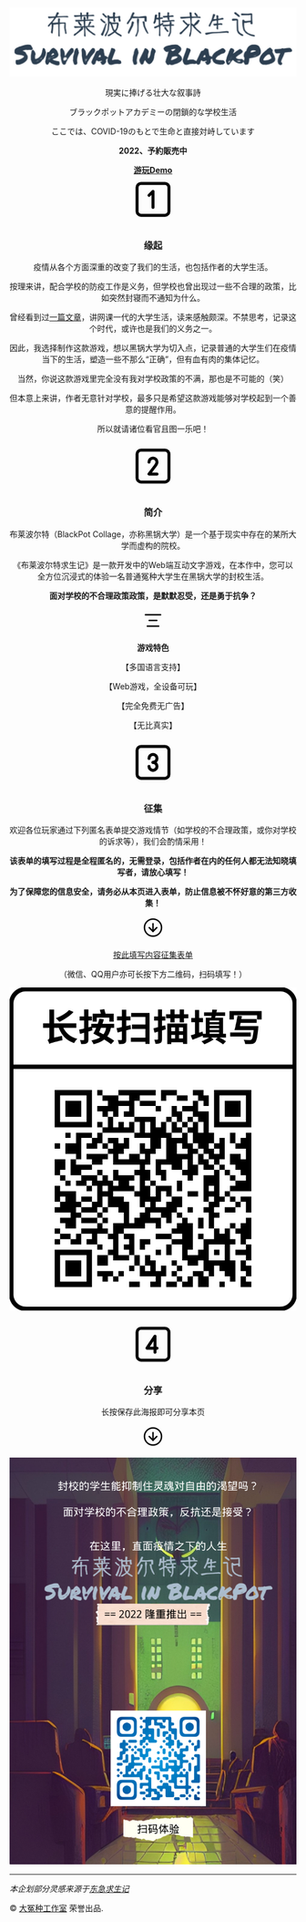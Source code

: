 <div style="text-align: center">

[![TITLE](./res/title.png)](/)

現実に捧げる壮大な叙事詩

ブラックポットアカデミーの閉鎖的な学校生活

ここでは、COVID-19のもとで生命と直接対峙しています

<b>2022、予約販売中</b>
  
  <div style="text-align: center;"><b><a href="https://hg.meo.ac.cn/" target=:"_blank">游玩Demo</a></b></div>

<svg xmlns="http://www.w3.org/2000/svg" class="icon icon-tabler icon-tabler-square-1" width="84" height="84" viewBox="0 0 24 24" stroke-width="1.5" stroke="#000000" fill="none" stroke-linecap="round" stroke-linejoin="round">
  <path stroke="none" d="M0 0h24v24H0z" fill="none"/>
  <path d="M12 16v-8l-2 2" />
  <rect x="4" y="4" width="16" height="16" rx="2" />
</svg>
<h3>缘起</h3>

疫情从各个方面深重的改变了我们的生活，也包括作者的大学生活。

按理来讲，配合学校的防疫工作是义务，但学校也曾出现过一些不合理的政策，比如突然封寝而不通知为什么。

曾经看到过[一篇文章](https://mp.weixin.qq.com/s/OnGnWCNjzqmKAPW41Wxg2Q)，讲网课一代的大学生活，读来感触颇深。不禁思考，记录这个时代，或许也是我们的义务之一。

因此，我选择制作这款游戏，想以黑锅大学为切入点，记录普通的大学生们在疫情当下的生活，塑造一些不那么“正确”，但有血有肉的集体记忆。

当然，你说这款游戏里完全没有我对学校政策的不满，那也是不可能的（笑）

但本意上来讲，作者无意针对学校，最多只是希望这款游戏能够对学校起到一个善意的提醒作用。

所以就请诸位看官且图一乐吧！

<svg xmlns="http://www.w3.org/2000/svg" class="icon icon-tabler icon-tabler-square-2" width="84" height="84" viewBox="0 0 24 24" stroke-width="1.5" stroke="#000000" fill="none" stroke-linecap="round" stroke-linejoin="round">
  <path stroke="none" d="M0 0h24v24H0z" fill="none"/>
  <path d="M10 10a2 2 0 1 1 4 0c0 .591 -.417 1.318 -.816 1.858l-3.184 4.143l4 0" />
  <rect x="4" y="4" width="16" height="16" rx="2" />
</svg>
<h3>简介</h3>

布莱波尔特（BlackPot Collage，亦称黑锅大学）是一个基于现实中存在的某所大学而虚构的院校。

《布莱波尔特求生记》是一款开发中的Web端互动文字游戏，在本作中，您可以全方位沉浸式的体验一名普通冤种大学生在黑锅大学的封校生活。

**面对学校的不合理政策政策，是默默忍受，还是勇于抗争？**

<svg xmlns="http://www.w3.org/2000/svg" class="icon icon-tabler icon-tabler-align-center" width="40" height="40" viewBox="0 0 24 24" stroke-width="1.5" stroke="#000000" fill="none" stroke-linecap="round" stroke-linejoin="round">
  <path stroke="none" d="M0 0h24v24H0z" fill="none"/>
  <line x1="4" y1="6" x2="20" y2="6" />
  <line x1="8" y1="12" x2="16" y2="12" />
  <line x1="6" y1="18" x2="18" y2="18" />
</svg>

**游戏特色**

【多国语言支持】

【Web游戏，全设备可玩】

【完全免费无广告】

【无比真实】

<svg xmlns="http://www.w3.org/2000/svg" class="icon icon-tabler icon-tabler-square-3" width="84" height="84" viewBox="0 0 24 24" stroke-width="1.5" stroke="#000000" fill="none" stroke-linecap="round" stroke-linejoin="round">
  <path stroke="none" d="M0 0h24v24H0z" fill="none"/>
  <path d="M12 12a2 2 0 1 0 -2 -2" />
  <path d="M10 14a2 2 0 1 0 2 -2" />
  <rect x="4" y="4" width="16" height="16" rx="2" />
</svg>
<h3>征集</h3>

欢迎各位玩家通过下列匿名表单提交游戏情节（如学校的不合理政策，或你对学校的诉求等），我们会酌情采用！

**该表单的填写过程是全程匿名的，无需登录，包括作者在内的任何人都无法知晓填写者，请放心填写！**

**为了保障您的信息安全，请务必从本页进入表单，防止信息被不怀好意的第三方收集！**

<svg xmlns="http://www.w3.org/2000/svg" class="icon icon-tabler icon-tabler-arrow-down-circle" width="40" height="40" viewBox="0 0 24 24" stroke-width="1.5" stroke="#000000" fill="none" stroke-linecap="round" stroke-linejoin="round">
  <path stroke="none" d="M0 0h24v24H0z" fill="none"/>
  <circle cx="12" cy="12" r="9" />
  <line x1="8" y1="12" x2="12" y2="16" />
  <line x1="12" y1="8" x2="12" y2="16" />
  <line x1="16" y1="12" x2="12" y2="16" />
</svg>

[按此填写内容征集表单](https://forms.office.com/r/2RMHfa0Pxc)

（微信、QQ用户亦可长按下方二维码，扫码填写！）

![qr](./res/qr.png)

<svg xmlns="http://www.w3.org/2000/svg" class="icon icon-tabler icon-tabler-square-4" width="84" height="84" viewBox="0 0 24 24" stroke-width="1.5" stroke="#000000" fill="none" stroke-linecap="round" stroke-linejoin="round">
  <path stroke="none" d="M0 0h24v24H0z" fill="none"/>
  <path d="M13 16v-8l-4 6h5" />
  <rect x="4" y="4" width="16" height="16" rx="2" />
</svg>
<h3>分享</h3>

长按保存此海报即可分享本页

<svg xmlns="http://www.w3.org/2000/svg" class="icon icon-tabler icon-tabler-arrow-down-circle" width="40" height="40" viewBox="0 0 24 24" stroke-width="1.5" stroke="#000000" fill="none" stroke-linecap="round" stroke-linejoin="round">
  <path stroke="none" d="M0 0h24v24H0z" fill="none"/>
  <circle cx="12" cy="12" r="9" />
  <line x1="8" y1="12" x2="12" y2="16" />
  <line x1="12" y1="8" x2="12" y2="16" />
  <line x1="16" y1="12" x2="12" y2="16" />
</svg>

![poster](./res/poster.png)

</div>

---

*本企划部分灵感来源于[东急求生记](https://mp.weixin.qq.com/s/ob71vLWxrVoD8dMb_Rrudw)*

&copy; [大冤种工作室](mailto:i@meo.ac.cn) 荣誉出品.

